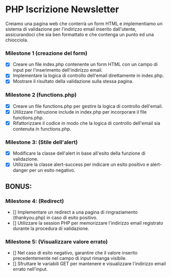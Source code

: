 # PHP Iscrizione Newsletter

Creiamo una pagina web che conterrà un form HTML e implementiamo un sistema di validazione per l'indirizzo email inserito dall'utente, assicurandoci che sia ben formattato e che contenga un punto ed una chiocciola. 

### Milestone 1 (creazione del form)
- [X]  Creare un file index.php contenente un form HTML con un campo di input per l'inserimento dell'indirizzo email.
- [X]  Implementare la logica di controllo dell'email direttamente in index.php.
- [X]  Mostrare il risultato della validazione sulla stessa pagina.

### Milestone 2 (functions.php)
- [X]  Creare un file functions.php per gestire la logica di controllo dell'email.
- [X]  Utilizzare l'istruzione include in index.php per incorporare il file functions.php.
- [X]  Rifattorizzare il codice in modo che la logica di controllo dell'email sia contenuta in functions.php.

### Milestone 3: (Stile dell'alert)
- [X]  Modificare la classe dell'alert in base all'esito della funzione di validazione.
- [X]  Utilizzare la classe alert-success per indicare un esito positivo e alert-danger per un esito negativo.

## BONUS:

### Milestone 4: (Redirect)
- []  Implementare un redirect a una pagina di ringraziamento (thankyou.php) in caso di esito positivo.
- []  Utilizzare la session PHP per memorizzare l'indirizzo email registrato durante la procedura di validazione.

### Milestone 5: (Visualizzare valore errato)
- []  Nel caso di esito negativo, garantire che il valore inserito precedentemente nel campo di input rimanga visibile.
- []  Sfruttare le variabili GET per mantenere e visualizzare l'indirizzo email errato nell'input.